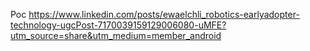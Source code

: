 
Poc
https://www.linkedin.com/posts/ewaelchli_robotics-earlyadopter-technology-ugcPost-7170039159129006080-uMFE?utm_source=share&utm_medium=member_android